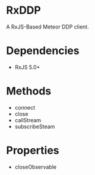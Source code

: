 # RxDDP

A RxJS-Based Meteor DDP client.

# Dependencies

* RxJS 5.0+

# Methods

* connect
* close
* callStream
* subscribeSteam

# Properties

* closeObservable